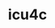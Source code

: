 ---
title: "icu4c"
layout: cache
categories: [package, develop]
meta: {"compilers": ["cce@18.0.0", "gcc@11.1.0", "gcc@11.4.0", "gcc@12.4.0", "gcc@13.2.0", "gcc@7.5.0", "intel-oneapi-compilers@2024.1.0", "intel-oneapi-compilers@2025.1.0"], "num_specs": 203, "num_specs_by_stack": {"aws-pcluster-neoverse_v1": 13, "aws-pcluster-x86_64_v4": 26, "build_systems": 12, "data-vis-sdk": 11, "e4s": 49, "e4s-cray-rhel": 10, "e4s-neoverse-v2": 33, "e4s-oneapi": 26, "e4s-rocm-external": 11, "hep": 12, "ml-linux-x86_64-rocm": 12, "root": 203}, "oss": ["amzn2", "rhel8", "ubuntu18.04", "ubuntu20.04", "ubuntu22.04", "ubuntu24.04"], "platforms": ["linux"], "stacks": ["aws-pcluster-neoverse_v1", "aws-pcluster-x86_64_v4", "build_systems", "data-vis-sdk", "e4s", "e4s-cray-rhel", "e4s-neoverse-v2", "e4s-oneapi", "e4s-rocm-external", "hep", "ml-linux-x86_64-rocm", "root"], "targets": ["neoverse_v1", "neoverse_v2", "x86_64_v3", "x86_64_v4"], "versions": ["74.2", "76.1"]}
spec_details: [{"compiler": "gcc@11.4.0", "hash": "2bobo64vfrzexxvjw766lopz6vydjcyu", "os": "ubuntu22.04", "platform": "linux", "size": "-", "stacks": ["e4s", "root"], "target": "x86_64_v3", "variants": ["build_system=autotools", "cxxstd=11"], "versions": ["74.2"]}, {"compiler": "gcc@11.4.0", "hash": "2hgyj2vrp4ui3t4hjczzpugzzjjbgeta", "os": "ubuntu22.04", "platform": "linux", "size": "-", "stacks": ["e4s", "root"], "target": "x86_64_v3", "variants": ["build_system=autotools", "cxxstd=17"], "versions": ["76.1"]}, {"compiler": "gcc@12.4.0", "hash": "2nq2pakg6hjlaaysc4jeurm46aimni4n", "os": "amzn2", "platform": "linux", "size": "-", "stacks": ["aws-pcluster-neoverse_v1", "root"], "target": "neoverse_v1", "variants": ["build_system=autotools", "cxxstd=11"], "versions": ["74.2"]}, {"compiler": "gcc@11.4.0", "hash": "2pjzdnqm7kpgdi4aosbumqjoldvkmjq5", "os": "ubuntu22.04", "platform": "linux", "size": "-", "stacks": ["hep", "root"], "target": "x86_64_v3", "variants": ["build_system=autotools", "cxxstd=11"], "versions": ["74.2"]}, {"compiler": "intel-oneapi-compilers@2024.1.0", "hash": "2q5ha2wjr3vdnyijv3fqhuya6473qgqb", "os": "amzn2", "platform": "linux", "size": "-", "stacks": ["aws-pcluster-x86_64_v4", "root"], "target": "x86_64_v4", "variants": ["build_system=autotools", "cxxstd=11"], "versions": ["74.2"]}, {"compiler": "gcc@11.4.0", "hash": "2ucaluznwv6yv32ab5x4aajmbsqpui4q", "os": "ubuntu22.04", "platform": "linux", "size": "-", "stacks": ["e4s-neoverse-v2", "root"], "target": "neoverse_v2", "variants": ["build_system=autotools", "cxxstd=17"], "versions": ["76.1"]}, {"compiler": "gcc@11.4.0", "hash": "2xvyz6pkqge6pyy7u4byhei2cbu6n5nj", "os": "ubuntu22.04", "platform": "linux", "size": "-", "stacks": ["e4s", "root"], "target": "x86_64_v3", "variants": ["build_system=autotools", "cxxstd=11"], "versions": ["74.2"]}, {"compiler": "gcc@11.4.0", "hash": "2yfl62julhxuuvroinrltbt7flsxdkjf", "os": "ubuntu22.04", "platform": "linux", "size": "-", "stacks": ["hep", "root"], "target": "x86_64_v3", "variants": ["build_system=autotools", "cxxstd=11"], "versions": ["74.2"]}, {"compiler": "intel-oneapi-compilers@2024.1.0", "hash": "2z63b2saqgldouignyq6d7t3fri64feo", "os": "amzn2", "platform": "linux", "size": "-", "stacks": ["aws-pcluster-x86_64_v4", "root"], "target": "x86_64_v4", "variants": ["build_system=autotools", "cxxstd=11"], "versions": ["74.2"]}, {"compiler": "gcc@12.4.0", "hash": "3jhbvuayxrtibggaytfyutrmu5jysele", "os": "amzn2", "platform": "linux", "size": "-", "stacks": ["aws-pcluster-neoverse_v1", "root"], "target": "neoverse_v1", "variants": ["build_system=autotools", "cxxstd=11"], "versions": ["74.2"]}, {"compiler": "intel-oneapi-compilers@2024.1.0", "hash": "3lyqke7uyqw3yap5ldx4yuxlhmwdi3rb", "os": "amzn2", "platform": "linux", "size": "-", "stacks": ["aws-pcluster-x86_64_v4", "root"], "target": "x86_64_v3", "variants": ["build_system=autotools", "cxxstd=11"], "versions": ["74.2"]}, {"compiler": "gcc@11.4.0", "hash": "3qndu4abpfuy5bremq6zcdydzfrxpgtx", "os": "ubuntu22.04", "platform": "linux", "size": "-", "stacks": ["e4s", "root"], "target": "x86_64_v3", "variants": ["build_system=autotools", "cxxstd=11"], "versions": ["74.2"]}, {"compiler": "intel-oneapi-compilers@2024.1.0", "hash": "3rwf367axvle26ybvfvatv3lnoqvu7i2", "os": "amzn2", "platform": "linux", "size": "-", "stacks": ["aws-pcluster-x86_64_v4", "root"], "target": "x86_64_v3", "variants": ["build_system=autotools", "cxxstd=11"], "versions": ["74.2"]}, {"compiler": "intel-oneapi-compilers@2024.1.0", "hash": "4fawgltzf73u4r447xw2jvri3ynmne5j", "os": "amzn2", "platform": "linux", "size": "-", "stacks": ["aws-pcluster-x86_64_v4", "root"], "target": "x86_64_v4", "variants": ["build_system=autotools", "cxxstd=11"], "versions": ["74.2"]}, {"compiler": "gcc@11.4.0", "hash": "4hpfwmmvrslwwtcboimaqlms6jsljizi", "os": "ubuntu22.04", "platform": "linux", "size": "-", "stacks": ["e4s", "root"], "target": "x86_64_v3", "variants": ["build_system=autotools", "cxxstd=17"], "versions": ["76.1"]}, {"compiler": "intel-oneapi-compilers@2025.1.0", "hash": "4mg4krva3akjqupxjy3lwtgxyt2fx4zu", "os": "ubuntu22.04", "platform": "linux", "size": "-", "stacks": ["e4s-oneapi", "root"], "target": "x86_64_v3", "variants": ["build_system=autotools", "cxxstd=11"], "versions": ["74.2"]}, {"compiler": "intel-oneapi-compilers@2024.1.0", "hash": "4n4ehvjiwcaiyn6jr5akwar7mpd6x5rn", "os": "amzn2", "platform": "linux", "size": "-", "stacks": ["aws-pcluster-x86_64_v4", "root"], "target": "x86_64_v4", "variants": ["build_system=autotools", "cxxstd=11"], "versions": ["74.2"]}, {"compiler": "intel-oneapi-compilers@2025.1.0", "hash": "4ugie23xwuqa62evq6kn74et23s22pvg", "os": "ubuntu22.04", "platform": "linux", "size": "-", "stacks": ["e4s-oneapi", "root"], "target": "x86_64_v3", "variants": ["build_system=autotools", "cxxstd=11"], "versions": ["74.2"]}, {"compiler": "gcc@11.4.0", "hash": "5aafiysjqbwy2mjx4ojd57737olf2s4z", "os": "ubuntu22.04", "platform": "linux", "size": "-", "stacks": ["e4s-neoverse-v2", "root"], "target": "neoverse_v2", "variants": ["build_system=autotools", "cxxstd=11"], "versions": ["74.2"]}, {"compiler": "gcc@11.4.0", "hash": "5gblpgzd7gft6fnydmsdtqawoxqocddu", "os": "ubuntu22.04", "platform": "linux", "size": "-", "stacks": ["e4s", "root"], "target": "x86_64_v3", "variants": ["build_system=autotools", "cxxstd=17"], "versions": ["76.1"]}, {"compiler": "gcc@11.4.0", "hash": "5icusas3tmiup562gc6dkjs45jwz4e4e", "os": "ubuntu22.04", "platform": "linux", "size": "-", "stacks": ["hep", "root"], "target": "x86_64_v3", "variants": ["build_system=autotools", "cxxstd=11"], "versions": ["74.2"]}, {"compiler": "gcc@7.5.0", "hash": "5y373qlaly2pi4axw4vwak52uljp566s", "os": "ubuntu18.04", "platform": "linux", "size": "-", "stacks": ["build_systems", "root"], "target": "x86_64_v3", "variants": ["build_system=autotools", "cxxstd=11"], "versions": ["74.2"]}, {"compiler": "intel-oneapi-compilers@2024.1.0", "hash": "5yrj4e7oaj7leu2inyigk2fm5wcc67aw", "os": "amzn2", "platform": "linux", "size": "-", "stacks": ["aws-pcluster-x86_64_v4", "root"], "target": "x86_64_v3", "variants": ["build_system=autotools", "cxxstd=11"], "versions": ["74.2"]}, {"compiler": "gcc@11.4.0", "hash": "6biupgz7esjrhgdsxlp3wbxhdndyspxh", "os": "ubuntu22.04", "platform": "linux", "size": "-", "stacks": ["e4s", "e4s-rocm-external", "root"], "target": "x86_64_v3", "variants": ["build_system=autotools", "cxxstd=17"], "versions": ["76.1"]}, {"compiler": "gcc@11.4.0", "hash": "6d5ifxy4kbesc326nqm6om24vgkumot5", "os": "ubuntu22.04", "platform": "linux", "size": "-", "stacks": ["e4s-neoverse-v2", "root"], "target": "neoverse_v2", "variants": ["build_system=autotools", "cxxstd=11"], "versions": ["74.2"]}, {"compiler": "gcc@13.2.0", "hash": "6k3pyclfyxnhfv2h4ceunbclzwscj73w", "os": "ubuntu24.04", "platform": "linux", "size": "-", "stacks": ["ml-linux-x86_64-rocm", "root"], "target": "x86_64_v3", "variants": ["build_system=autotools", "cxxstd=11"], "versions": ["74.2"]}, {"compiler": "intel-oneapi-compilers@2024.1.0", "hash": "6rhlfe2tytx3jfyqfmlxqeqj4ercuyxw", "os": "amzn2", "platform": "linux", "size": "-", "stacks": ["aws-pcluster-x86_64_v4", "root"], "target": "x86_64_v3", "variants": ["build_system=autotools", "cxxstd=11"], "versions": ["74.2"]}, {"compiler": "gcc@11.4.0", "hash": "7nayina75ebigm5fymwghddwqb3l7rbv", "os": "ubuntu22.04", "platform": "linux", "size": "-", "stacks": ["e4s", "root"], "target": "x86_64_v3", "variants": ["build_system=autotools", "cxxstd=17"], "versions": ["76.1"]}, {"compiler": "intel-oneapi-compilers@2025.1.0", "hash": "7ouesorw6zbc6bhgpjsoed3k3w55y2dn", "os": "ubuntu22.04", "platform": "linux", "size": "-", "stacks": ["e4s-oneapi", "root"], "target": "x86_64_v3", "variants": ["build_system=autotools", "cxxstd=17"], "versions": ["76.1"]}, {"compiler": "gcc@11.4.0", "hash": "7uwzwtdbssetbyfgdcplf2mzmr5wy43w", "os": "ubuntu22.04", "platform": "linux", "size": "-", "stacks": ["e4s", "root"], "target": "x86_64_v3", "variants": ["build_system=autotools", "cxxstd=11"], "versions": ["74.2"]}, {"compiler": "gcc@11.4.0", "hash": "7zq3klg7a4cm7ggwpnmvhfiz3de4gfpy", "os": "ubuntu22.04", "platform": "linux", "size": "-", "stacks": ["e4s", "root"], "target": "x86_64_v3", "variants": ["build_system=autotools", "cxxstd=11"], "versions": ["74.2"]}, {"compiler": "cce@18.0.0", "hash": "aansmcmfcay3zq4gcpozvv3gat7m3tze", "os": "rhel8", "platform": "linux", "size": "-", "stacks": ["e4s-cray-rhel", "root"], "target": "x86_64_v3", "variants": ["build_system=autotools", "cxxstd=11"], "versions": ["74.2"]}, {"compiler": "gcc@11.4.0", "hash": "ac37paft3tssfkohcw3awljsuh5box5a", "os": "ubuntu22.04", "platform": "linux", "size": "-", "stacks": ["e4s", "root"], "target": "x86_64_v3", "variants": ["build_system=autotools", "cxxstd=17"], "versions": ["76.1"]}, {"compiler": "intel-oneapi-compilers@2025.1.0", "hash": "apvnxkddyfyx3hpqapoa3owzkjy5q5lp", "os": "ubuntu22.04", "platform": "linux", "size": "-", "stacks": ["e4s-oneapi", "root"], "target": "x86_64_v3", "variants": ["build_system=autotools", "cxxstd=11"], "versions": ["74.2"]}, {"compiler": "gcc@11.4.0", "hash": "as7xulmvtuykfawcubf66wo4dmhxu3hk", "os": "ubuntu22.04", "platform": "linux", "size": "-", "stacks": ["e4s-neoverse-v2", "root"], "target": "neoverse_v2", "variants": ["build_system=autotools", "cxxstd=11"], "versions": ["74.2"]}, {"compiler": "intel-oneapi-compilers@2024.1.0", "hash": "atmw4jkpoagry4khvu3vgwpufnejb4om", "os": "amzn2", "platform": "linux", "size": "-", "stacks": ["aws-pcluster-x86_64_v4", "root"], "target": "x86_64_v4", "variants": ["build_system=autotools", "cxxstd=11"], "versions": ["74.2"]}, {"compiler": "gcc@11.4.0", "hash": "b7rcyhh4g74wynxs6db5kfzckzxggtfn", "os": "ubuntu22.04", "platform": "linux", "size": "-", "stacks": ["e4s", "root"], "target": "x86_64_v3", "variants": ["build_system=autotools", "cxxstd=17"], "versions": ["76.1"]}, {"compiler": "gcc@7.5.0", "hash": "bakwtciecddrjcdj6aluzxfdegvxkajk", "os": "ubuntu18.04", "platform": "linux", "size": "-", "stacks": ["build_systems", "root"], "target": "x86_64_v3", "variants": ["build_system=autotools", "cxxstd=11"], "versions": ["74.2"]}, {"compiler": "gcc@11.4.0", "hash": "bg72uwvdeiuleyksd43mxmretjmpbvkw", "os": "ubuntu22.04", "platform": "linux", "size": "-", "stacks": ["e4s", "root"], "target": "x86_64_v3", "variants": ["build_system=autotools", "cxxstd=11"], "versions": ["74.2"]}, {"compiler": "intel-oneapi-compilers@2025.1.0", "hash": "bhpk5xjzowpg4izx332ag3sgrilk7ajs", "os": "ubuntu22.04", "platform": "linux", "size": "-", "stacks": ["e4s-oneapi", "root"], "target": "x86_64_v3", "variants": ["build_system=autotools", "cxxstd=11"], "versions": ["74.2"]}, {"compiler": "gcc@11.4.0", "hash": "bhzxg4vwvjaj4wvgy74lfm6emd2bqker", "os": "ubuntu22.04", "platform": "linux", "size": "-", "stacks": ["hep", "root"], "target": "x86_64_v3", "variants": ["build_system=autotools", "cxxstd=11"], "versions": ["74.2"]}, {"compiler": "gcc@11.4.0", "hash": "bqognz5s5a7z3yci62g7mthu322pzfg3", "os": "ubuntu22.04", "platform": "linux", "size": "-", "stacks": ["e4s-neoverse-v2", "root"], "target": "neoverse_v2", "variants": ["build_system=autotools", "cxxstd=17"], "versions": ["76.1"]}, {"compiler": "gcc@11.4.0", "hash": "byigpjal5x52l4qbkd5ffcnjhnuea4ix", "os": "ubuntu22.04", "platform": "linux", "size": "-", "stacks": ["e4s", "root"], "target": "x86_64_v3", "variants": ["build_system=autotools", "cxxstd=17"], "versions": ["76.1"]}, {"compiler": "intel-oneapi-compilers@2024.1.0", "hash": "c2bavzppl7g3xkl435kzqjqth2ppxn6e", "os": "amzn2", "platform": "linux", "size": "-", "stacks": ["aws-pcluster-x86_64_v4", "root"], "target": "x86_64_v3", "variants": ["build_system=autotools", "cxxstd=11"], "versions": ["74.2"]}, {"compiler": "gcc@11.4.0", "hash": "cbpull4vho3djpqmkpa64qovesmm7fft", "os": "ubuntu22.04", "platform": "linux", "size": "-", "stacks": ["e4s-neoverse-v2", "root"], "target": "neoverse_v2", "variants": ["build_system=autotools", "cxxstd=11"], "versions": ["74.2"]}, {"compiler": "gcc@13.2.0", "hash": "clo3mtcne3whf6ph6mkp2njmdlx5cukq", "os": "ubuntu24.04", "platform": "linux", "size": "-", "stacks": ["ml-linux-x86_64-rocm", "root"], "target": "x86_64_v3", "variants": ["build_system=autotools", "cxxstd=11"], "versions": ["74.2"]}, {"compiler": "gcc@12.4.0", "hash": "cn4tinkfqelrcrrwjoha2rl5ax5hmikk", "os": "amzn2", "platform": "linux", "size": "-", "stacks": ["aws-pcluster-neoverse_v1", "root"], "target": "neoverse_v1", "variants": ["build_system=autotools", "cxxstd=11"], "versions": ["74.2"]}, {"compiler": "gcc@11.4.0", "hash": "cnvezeodxggwrmbkfoknzhnpn7ek3ua7", "os": "ubuntu22.04", "platform": "linux", "size": "-", "stacks": ["e4s", "root"], "target": "x86_64_v3", "variants": ["build_system=autotools", "cxxstd=11"], "versions": ["74.2"]}, {"compiler": "gcc@11.4.0", "hash": "coysxu36qow2dx6ckcuoih5b5sognhtf", "os": "ubuntu22.04", "platform": "linux", "size": "-", "stacks": ["e4s", "root"], "target": "x86_64_v3", "variants": ["build_system=autotools", "cxxstd=17"], "versions": ["76.1"]}, {"compiler": "gcc@11.4.0", "hash": "csplxfzv7rb3ni27d2kpp6joqrhkvb3t", "os": "ubuntu22.04", "platform": "linux", "size": "-", "stacks": ["e4s-neoverse-v2", "root"], "target": "neoverse_v2", "variants": ["build_system=autotools", "cxxstd=17"], "versions": ["76.1"]}, {"compiler": "intel-oneapi-compilers@2025.1.0", "hash": "cvcul43obzrzn7fz434yfbk5dg43tytx", "os": "ubuntu22.04", "platform": "linux", "size": "-", "stacks": ["e4s-oneapi", "root"], "target": "x86_64_v3", "variants": ["build_system=autotools", "cxxstd=17"], "versions": ["76.1"]}, {"compiler": "gcc@11.4.0", "hash": "cwa73x2wgbqjm4hz27abvg7doythhisf", "os": "ubuntu22.04", "platform": "linux", "size": "-", "stacks": ["e4s", "root"], "target": "x86_64_v3", "variants": ["build_system=autotools", "cxxstd=17"], "versions": ["76.1"]}, {"compiler": "gcc@11.4.0", "hash": "d4n76gjrlst6akzkmh4q4ijxawud7htf", "os": "ubuntu22.04", "platform": "linux", "size": "-", "stacks": ["e4s", "root"], "target": "x86_64_v3", "variants": ["build_system=autotools", "cxxstd=17"], "versions": ["76.1"]}, {"compiler": "gcc@11.4.0", "hash": "dj7o72rugeiaxsim2no4ytie7b7khggl", "os": "ubuntu22.04", "platform": "linux", "size": "-", "stacks": ["e4s-neoverse-v2", "root"], "target": "neoverse_v2", "variants": ["build_system=autotools", "cxxstd=11"], "versions": ["74.2"]}, {"compiler": "intel-oneapi-compilers@2025.1.0", "hash": "dku2yeh5ilwzrphvtwpniizyf24xop33", "os": "ubuntu22.04", "platform": "linux", "size": "-", "stacks": ["e4s-oneapi", "root"], "target": "x86_64_v3", "variants": ["build_system=autotools", "cxxstd=11"], "versions": ["74.2"]}, {"compiler": "gcc@7.5.0", "hash": "dlgjtzemgbn7puaxrmttt4owb3c3xupa", "os": "ubuntu18.04", "platform": "linux", "size": "-", "stacks": ["build_systems", "root"], "target": "x86_64_v3", "variants": ["build_system=autotools", "cxxstd=11"], "versions": ["74.2"]}, {"compiler": "gcc@12.4.0", "hash": "dop4sj5etm6qacrc723gg2qemm7o27ey", "os": "amzn2", "platform": "linux", "size": "-", "stacks": ["aws-pcluster-neoverse_v1", "root"], "target": "neoverse_v1", "variants": ["build_system=autotools", "cxxstd=11"], "versions": ["74.2"]}, {"compiler": "gcc@11.1.0", "hash": "dsuyadwhi7kxgaodxq5rfun2grydn5tz", "os": "ubuntu20.04", "platform": "linux", "size": "-", "stacks": ["data-vis-sdk", "root"], "target": "x86_64_v3", "variants": ["build_system=autotools", "cxxstd=11"], "versions": ["74.2"]}, {"compiler": "gcc@12.4.0", "hash": "duztgxu7vgossmdrgplezqh4lnevmark", "os": "amzn2", "platform": "linux", "size": "-", "stacks": ["aws-pcluster-neoverse_v1", "root"], "target": "neoverse_v1", "variants": ["build_system=autotools", "cxxstd=11"], "versions": ["74.2"]}, {"compiler": "intel-oneapi-compilers@2024.1.0", "hash": "dxxbxvgzmeknhwpcs3balf3atpambggi", "os": "amzn2", "platform": "linux", "size": "-", "stacks": ["aws-pcluster-x86_64_v4", "root"], "target": "x86_64_v3", "variants": ["build_system=autotools", "cxxstd=11"], "versions": ["74.2"]}, {"compiler": "gcc@11.4.0", "hash": "e726hwzhakingk4tp43aiymte4clkpn3", "os": "ubuntu22.04", "platform": "linux", "size": "-", "stacks": ["e4s", "e4s-rocm-external", "root"], "target": "x86_64_v3", "variants": ["build_system=autotools", "cxxstd=17"], "versions": ["76.1"]}, {"compiler": "gcc@11.4.0", "hash": "efmg6g7nf27awxr7lgnnudsjnv7pljpz", "os": "ubuntu22.04", "platform": "linux", "size": "-", "stacks": ["e4s", "e4s-rocm-external", "root"], "target": "x86_64_v3", "variants": ["build_system=autotools", "cxxstd=17"], "versions": ["76.1"]}, {"compiler": "gcc@12.4.0", "hash": "entnpkroaevusybue24woi5tndpa2uk6", "os": "amzn2", "platform": "linux", "size": "-", "stacks": ["aws-pcluster-neoverse_v1", "root"], "target": "neoverse_v1", "variants": ["build_system=autotools", "cxxstd=11"], "versions": ["74.2"]}, {"compiler": "gcc@11.4.0", "hash": "eomctgmv6lguagbd7t5to7coxumls6de", "os": "ubuntu22.04", "platform": "linux", "size": "-", "stacks": ["e4s-neoverse-v2", "root"], "target": "neoverse_v2", "variants": ["build_system=autotools", "cxxstd=17"], "versions": ["76.1"]}, {"compiler": "gcc@11.4.0", "hash": "eqmcuflshjyxoqlgxaeoojyj6lft7oy5", "os": "ubuntu22.04", "platform": "linux", "size": "-", "stacks": ["e4s-neoverse-v2", "root"], "target": "neoverse_v2", "variants": ["build_system=autotools", "cxxstd=11"], "versions": ["74.2"]}, {"compiler": "intel-oneapi-compilers@2024.1.0", "hash": "erwkrhxyyecn7l6vxj734tuzh5bllkbj", "os": "amzn2", "platform": "linux", "size": "-", "stacks": ["aws-pcluster-x86_64_v4", "root"], "target": "x86_64_v4", "variants": ["build_system=autotools", "cxxstd=11"], "versions": ["74.2"]}, {"compiler": "intel-oneapi-compilers@2025.1.0", "hash": "eu5qys4q7cwg6teku275jdhr5wwyzyc6", "os": "ubuntu22.04", "platform": "linux", "size": "-", "stacks": ["e4s-oneapi", "root"], "target": "x86_64_v3", "variants": ["build_system=autotools", "cxxstd=11"], "versions": ["74.2"]}, {"compiler": "intel-oneapi-compilers@2025.1.0", "hash": "f3blwmffc3vf6zxzwa7yx3luduza5nnh", "os": "ubuntu22.04", "platform": "linux", "size": "-", "stacks": ["e4s-oneapi", "root"], "target": "x86_64_v3", "variants": ["build_system=autotools", "cxxstd=17"], "versions": ["76.1"]}, {"compiler": "intel-oneapi-compilers@2025.1.0", "hash": "f3cu24qi6cw2lo7i56uabhgkhhppnobe", "os": "ubuntu22.04", "platform": "linux", "size": "-", "stacks": ["e4s-oneapi", "root"], "target": "x86_64_v3", "variants": ["build_system=autotools", "cxxstd=17"], "versions": ["76.1"]}, {"compiler": "gcc@11.4.0", "hash": "f75wklov5w2e27kdejgbmvlwqno754us", "os": "ubuntu22.04", "platform": "linux", "size": "-", "stacks": ["e4s-neoverse-v2", "root"], "target": "neoverse_v2", "variants": ["build_system=autotools", "cxxstd=11"], "versions": ["74.2"]}, {"compiler": "gcc@11.4.0", "hash": "fkop6tz5csf5u5qyp7depx4k4jiol27r", "os": "ubuntu22.04", "platform": "linux", "size": "-", "stacks": ["e4s-neoverse-v2", "root"], "target": "neoverse_v2", "variants": ["build_system=autotools", "cxxstd=17"], "versions": ["76.1"]}, {"compiler": "intel-oneapi-compilers@2025.1.0", "hash": "g2ay7wh62nx423bigbm7mcko4e3kapt6", "os": "ubuntu22.04", "platform": "linux", "size": "-", "stacks": ["e4s-oneapi", "root"], "target": "x86_64_v3", "variants": ["build_system=autotools", "cxxstd=11"], "versions": ["74.2"]}, {"compiler": "gcc@11.1.0", "hash": "g6qgekwnkx2gjyezexijccnkfhyv3dip", "os": "ubuntu20.04", "platform": "linux", "size": "-", "stacks": ["data-vis-sdk", "root"], "target": "x86_64_v3", "variants": ["build_system=autotools", "cxxstd=11"], "versions": ["74.2"]}, {"compiler": "intel-oneapi-compilers@2025.1.0", "hash": "gbpagnmhih3e47faawxvhtbuotpl3hin", "os": "ubuntu22.04", "platform": "linux", "size": "-", "stacks": ["e4s-oneapi", "root"], "target": "x86_64_v3", "variants": ["build_system=autotools", "cxxstd=11"], "versions": ["74.2"]}, {"compiler": "intel-oneapi-compilers@2024.1.0", "hash": "gcqm2vwi3njokqwvfpv4w6knkhe6nlo5", "os": "amzn2", "platform": "linux", "size": "-", "stacks": ["aws-pcluster-x86_64_v4", "root"], "target": "x86_64_v4", "variants": ["build_system=autotools", "cxxstd=11"], "versions": ["74.2"]}, {"compiler": "gcc@11.4.0", "hash": "gjgkq6vga25kopgm6gpv7w7diax3bdmf", "os": "ubuntu22.04", "platform": "linux", "size": "-", "stacks": ["hep", "root"], "target": "x86_64_v3", "variants": ["build_system=autotools", "cxxstd=11"], "versions": ["74.2"]}, {"compiler": "gcc@13.2.0", "hash": "gm42yefunnyuctvaazwsxvibpza42gzd", "os": "ubuntu24.04", "platform": "linux", "size": "-", "stacks": ["ml-linux-x86_64-rocm", "root"], "target": "x86_64_v3", "variants": ["build_system=autotools", "cxxstd=11"], "versions": ["74.2"]}, {"compiler": "intel-oneapi-compilers@2025.1.0", "hash": "gpdibkc2ecovblzpffacv6eqnfucnu4e", "os": "ubuntu22.04", "platform": "linux", "size": "-", "stacks": ["e4s-oneapi", "root"], "target": "x86_64_v3", "variants": ["build_system=autotools", "cxxstd=11"], "versions": ["74.2"]}, {"compiler": "cce@18.0.0", "hash": "gtuvpy52ctlcvgdfsuistjit3e3ldzre", "os": "rhel8", "platform": "linux", "size": "-", "stacks": ["e4s-cray-rhel", "root"], "target": "x86_64_v3", "variants": ["build_system=autotools", "cxxstd=11"], "versions": ["74.2"]}, {"compiler": "intel-oneapi-compilers@2024.1.0", "hash": "gtvksouxrjwkmuizaazj2kdxwtcn3ahx", "os": "amzn2", "platform": "linux", "size": "-", "stacks": ["aws-pcluster-x86_64_v4", "root"], "target": "x86_64_v3", "variants": ["build_system=autotools", "cxxstd=11"], "versions": ["74.2"]}, {"compiler": "gcc@11.4.0", "hash": "gvbyp2dlcv76u5gxksmpkgf43eyri7jq", "os": "ubuntu22.04", "platform": "linux", "size": "-", "stacks": ["e4s-neoverse-v2", "root"], "target": "neoverse_v2", "variants": ["build_system=autotools", "cxxstd=17"], "versions": ["76.1"]}, {"compiler": "gcc@13.2.0", "hash": "h5wqg5gxrheu7gemaal7u26l3gdlopke", "os": "ubuntu24.04", "platform": "linux", "size": "-", "stacks": ["ml-linux-x86_64-rocm", "root"], "target": "x86_64_v3", "variants": ["build_system=autotools", "cxxstd=11"], "versions": ["74.2"]}, {"compiler": "gcc@11.4.0", "hash": "h5xixe3hiz63nqjafn7dkueg3f3pg6f5", "os": "ubuntu22.04", "platform": "linux", "size": "-", "stacks": ["hep", "root"], "target": "x86_64_v3", "variants": ["build_system=autotools", "cxxstd=11"], "versions": ["74.2"]}, {"compiler": "gcc@12.4.0", "hash": "h7ekk3n2jmac4jdkfo62jg6vqssnivrp", "os": "amzn2", "platform": "linux", "size": "-", "stacks": ["aws-pcluster-neoverse_v1", "root"], "target": "neoverse_v1", "variants": ["build_system=autotools", "cxxstd=11"], "versions": ["74.2"]}, {"compiler": "intel-oneapi-compilers@2025.1.0", "hash": "hhdmgbu2layfdxzbqjswypgxyfy4tgov", "os": "ubuntu22.04", "platform": "linux", "size": "-", "stacks": ["e4s-oneapi", "root"], "target": "x86_64_v3", "variants": ["build_system=autotools", "cxxstd=11"], "versions": ["74.2"]}, {"compiler": "intel-oneapi-compilers@2024.1.0", "hash": "hn233tx2d6w2rc4hyvtnkq6g4tszjvon", "os": "amzn2", "platform": "linux", "size": "-", "stacks": ["aws-pcluster-x86_64_v4", "root"], "target": "x86_64_v3", "variants": ["build_system=autotools", "cxxstd=11"], "versions": ["74.2"]}, {"compiler": "gcc@11.4.0", "hash": "hrk33csrw7yqgyds6zgsdaim2dleuz33", "os": "ubuntu22.04", "platform": "linux", "size": "-", "stacks": ["e4s", "e4s-rocm-external", "root"], "target": "x86_64_v3", "variants": ["build_system=autotools", "cxxstd=17"], "versions": ["76.1"]}, {"compiler": "intel-oneapi-compilers@2025.1.0", "hash": "hxqlfhpfu6cow6msq2q3r26rwxlq4xdu", "os": "ubuntu22.04", "platform": "linux", "size": "-", "stacks": ["e4s-oneapi", "root"], "target": "x86_64_v3", "variants": ["build_system=autotools", "cxxstd=17"], "versions": ["76.1"]}, {"compiler": "intel-oneapi-compilers@2025.1.0", "hash": "hyugl5a6ntbbdamzwdnjmma2kk6vkp47", "os": "ubuntu22.04", "platform": "linux", "size": "-", "stacks": ["e4s-oneapi", "root"], "target": "x86_64_v3", "variants": ["build_system=autotools", "cxxstd=11"], "versions": ["74.2"]}, {"compiler": "gcc@7.5.0", "hash": "i4kq77a66vvtycyaphqqs4tevj7qepgv", "os": "ubuntu18.04", "platform": "linux", "size": "-", "stacks": ["build_systems", "root"], "target": "x86_64_v3", "variants": ["build_system=autotools", "cxxstd=11"], "versions": ["74.2"]}, {"compiler": "gcc@11.4.0", "hash": "idtail4dn6v46n7urhdzkqxkmvgjje6j", "os": "ubuntu22.04", "platform": "linux", "size": "-", "stacks": ["e4s", "root"], "target": "x86_64_v3", "variants": ["build_system=autotools", "cxxstd=17"], "versions": ["76.1"]}, {"compiler": "gcc@11.4.0", "hash": "iosuoxkspqsaq3pdzfia7atwlwpvmz4j", "os": "ubuntu22.04", "platform": "linux", "size": "-", "stacks": ["hep", "root"], "target": "x86_64_v3", "variants": ["build_system=autotools", "cxxstd=11"], "versions": ["74.2"]}, {"compiler": "gcc@11.4.0", "hash": "is4fe26zroty5tib2qhssngjhlvqh222", "os": "ubuntu22.04", "platform": "linux", "size": "-", "stacks": ["e4s", "root"], "target": "x86_64_v3", "variants": ["build_system=autotools", "cxxstd=11"], "versions": ["74.2"]}, {"compiler": "gcc@11.4.0", "hash": "ivbhfeyz4jlem4t2rkf2hnxowk2fwb7e", "os": "ubuntu22.04", "platform": "linux", "size": "-", "stacks": ["e4s", "e4s-rocm-external", "root"], "target": "x86_64_v3", "variants": ["build_system=autotools", "cxxstd=17"], "versions": ["76.1"]}, {"compiler": "intel-oneapi-compilers@2024.1.0", "hash": "ixnkgagunwduj4ygcbanh2gyustuw75g", "os": "amzn2", "platform": "linux", "size": "-", "stacks": ["aws-pcluster-x86_64_v4", "root"], "target": "x86_64_v4", "variants": ["build_system=autotools", "cxxstd=11"], "versions": ["74.2"]}, {"compiler": "gcc@7.5.0", "hash": "j6mlc3fihbkd5jhdxlx4d7j2sjtsrjsh", "os": "ubuntu18.04", "platform": "linux", "size": "-", "stacks": ["build_systems", "root"], "target": "x86_64_v3", "variants": ["build_system=autotools", "cxxstd=11"], "versions": ["74.2"]}, {"compiler": "gcc@11.4.0", "hash": "j6unhjmugfj7z5sdzmau37ciqwdf46cy", "os": "ubuntu22.04", "platform": "linux", "size": "-", "stacks": ["e4s-neoverse-v2", "root"], "target": "neoverse_v2", "variants": ["build_system=autotools", "cxxstd=11"], "versions": ["74.2"]}, {"compiler": "gcc@13.2.0", "hash": "jcuqmuvbl6t3vgrfcqo3izpo7lf7zbx4", "os": "ubuntu24.04", "platform": "linux", "size": "-", "stacks": ["ml-linux-x86_64-rocm", "root"], "target": "x86_64_v3", "variants": ["build_system=autotools", "cxxstd=11"], "versions": ["74.2"]}, {"compiler": "intel-oneapi-compilers@2025.1.0", "hash": "je2rnczvbo2mmmteqeauri4nfr26mvbl", "os": "ubuntu22.04", "platform": "linux", "size": "-", "stacks": ["e4s-oneapi", "root"], "target": "x86_64_v3", "variants": ["build_system=autotools", "cxxstd=17"], "versions": ["76.1"]}, {"compiler": "gcc@11.4.0", "hash": "jfjqanhbgwvku5ql3ha3kr5ffmnfc7e3", "os": "ubuntu22.04", "platform": "linux", "size": "-", "stacks": ["e4s", "e4s-rocm-external", "root"], "target": "x86_64_v3", "variants": ["build_system=autotools", "cxxstd=17"], "versions": ["76.1"]}, {"compiler": "intel-oneapi-compilers@2025.1.0", "hash": "jlummnkwk5i4xehd3kxfkl6yowqwjhf4", "os": "ubuntu22.04", "platform": "linux", "size": "-", "stacks": ["e4s-oneapi", "root"], "target": "x86_64_v3", "variants": ["build_system=autotools", "cxxstd=17"], "versions": ["76.1"]}, {"compiler": "intel-oneapi-compilers@2025.1.0", "hash": "jrq4glrkaa3zorsjbnl73wxov3wjwrqi", "os": "ubuntu22.04", "platform": "linux", "size": "-", "stacks": ["e4s-oneapi", "root"], "target": "x86_64_v3", "variants": ["build_system=autotools", "cxxstd=17"], "versions": ["76.1"]}, {"compiler": "gcc@11.4.0", "hash": "jxbxyune4ythaghpxrrkg27a47tpe6xs", "os": "ubuntu22.04", "platform": "linux", "size": "-", "stacks": ["e4s", "root"], "target": "x86_64_v3", "variants": ["build_system=autotools", "cxxstd=11"], "versions": ["74.2"]}, {"compiler": "gcc@11.4.0", "hash": "jxsmjwro7rka7ikks6g3sr5rrvshiqb2", "os": "ubuntu22.04", "platform": "linux", "size": "-", "stacks": ["e4s-neoverse-v2", "root"], "target": "neoverse_v2", "variants": ["build_system=autotools", "cxxstd=17"], "versions": ["76.1"]}, {"compiler": "intel-oneapi-compilers@2024.1.0", "hash": "k5wpo62uwsg735aj2u2nzwl5hcelps63", "os": "amzn2", "platform": "linux", "size": "-", "stacks": ["aws-pcluster-x86_64_v4", "root"], "target": "x86_64_v4", "variants": ["build_system=autotools", "cxxstd=11"], "versions": ["74.2"]}, {"compiler": "gcc@11.4.0", "hash": "klsjz63vv4gcacjcp2vkysjj2i4obfy5", "os": "ubuntu22.04", "platform": "linux", "size": "-", "stacks": ["e4s", "e4s-rocm-external", "root"], "target": "x86_64_v3", "variants": ["build_system=autotools", "cxxstd=17"], "versions": ["76.1"]}, {"compiler": "gcc@11.1.0", "hash": "kmjphga5lgej6tnxtpopaxgtwl7633y7", "os": "ubuntu20.04", "platform": "linux", "size": "-", "stacks": ["data-vis-sdk", "root"], "target": "x86_64_v3", "variants": ["build_system=autotools", "cxxstd=11"], "versions": ["74.2"]}, {"compiler": "intel-oneapi-compilers@2025.1.0", "hash": "kp6ojdhqczd2kkg7bnyuuvzmothalfkk", "os": "ubuntu22.04", "platform": "linux", "size": "-", "stacks": ["e4s-oneapi", "root"], "target": "x86_64_v3", "variants": ["build_system=autotools", "cxxstd=17"], "versions": ["76.1"]}, {"compiler": "gcc@12.4.0", "hash": "kzbgyhl6iylkyxske5pj24vqkxnmgjoa", "os": "amzn2", "platform": "linux", "size": "-", "stacks": ["aws-pcluster-neoverse_v1", "root"], "target": "neoverse_v1", "variants": ["build_system=autotools", "cxxstd=11"], "versions": ["74.2"]}, {"compiler": "gcc@7.5.0", "hash": "l2voeaseff5uvv57rihnwbkrwkan3iia", "os": "ubuntu18.04", "platform": "linux", "size": "-", "stacks": ["build_systems", "root"], "target": "x86_64_v3", "variants": ["build_system=autotools", "cxxstd=11"], "versions": ["74.2"]}, {"compiler": "gcc@13.2.0", "hash": "l7wwpowgphj3nyrkrezw73hw3sb73edz", "os": "ubuntu24.04", "platform": "linux", "size": "-", "stacks": ["ml-linux-x86_64-rocm", "root"], "target": "x86_64_v3", "variants": ["build_system=autotools", "cxxstd=11"], "versions": ["74.2"]}, {"compiler": "cce@18.0.0", "hash": "lcndfyscf2cbvyowwtdupb7jz2yvhlel", "os": "rhel8", "platform": "linux", "size": "-", "stacks": ["e4s-cray-rhel", "root"], "target": "x86_64_v3", "variants": ["build_system=autotools", "cxxstd=11"], "versions": ["74.2"]}, {"compiler": "gcc@11.1.0", "hash": "lvishvvmnbo5k7u5m2evgp4nwnonsvls", "os": "ubuntu20.04", "platform": "linux", "size": "-", "stacks": ["data-vis-sdk", "root"], "target": "x86_64_v3", "variants": ["build_system=autotools", "cxxstd=11"], "versions": ["74.2"]}, {"compiler": "gcc@12.4.0", "hash": "lyd5xetxkxuexwjwhsbkwy2hawakuxvp", "os": "amzn2", "platform": "linux", "size": "-", "stacks": ["aws-pcluster-neoverse_v1", "root"], "target": "neoverse_v1", "variants": ["build_system=autotools", "cxxstd=11"], "versions": ["74.2"]}, {"compiler": "intel-oneapi-compilers@2024.1.0", "hash": "m5e3lypcmkumxcgphuad3bjptxievd7c", "os": "amzn2", "platform": "linux", "size": "-", "stacks": ["aws-pcluster-x86_64_v4", "root"], "target": "x86_64_v4", "variants": ["build_system=autotools", "cxxstd=11"], "versions": ["74.2"]}, {"compiler": "intel-oneapi-compilers@2025.1.0", "hash": "mpw7kdgysepafw4ddo6lkv2gucdsvfxp", "os": "ubuntu22.04", "platform": "linux", "size": "-", "stacks": ["e4s-oneapi", "root"], "target": "x86_64_v3", "variants": ["build_system=autotools", "cxxstd=17"], "versions": ["76.1"]}, {"compiler": "gcc@11.4.0", "hash": "my2raef4vcpaajdfs2o5fsiyuwv4okx6", "os": "ubuntu22.04", "platform": "linux", "size": "-", "stacks": ["e4s", "e4s-rocm-external", "root"], "target": "x86_64_v3", "variants": ["build_system=autotools", "cxxstd=17"], "versions": ["76.1"]}, {"compiler": "gcc@11.4.0", "hash": "mykcrlakvfe6pzf6lx7e6dqpfb7c2vzh", "os": "ubuntu22.04", "platform": "linux", "size": "-", "stacks": ["e4s", "root"], "target": "x86_64_v3", "variants": ["build_system=autotools", "cxxstd=17"], "versions": ["76.1"]}, {"compiler": "gcc@11.4.0", "hash": "n35qq32fsfyt6tl2fvjf7wpcccpfrpaw", "os": "ubuntu22.04", "platform": "linux", "size": "-", "stacks": ["e4s-neoverse-v2", "root"], "target": "neoverse_v2", "variants": ["build_system=autotools", "cxxstd=11"], "versions": ["74.2"]}, {"compiler": "intel-oneapi-compilers@2024.1.0", "hash": "n4ohp6h6v25uw6ant57rdhbaeu6mlmli", "os": "amzn2", "platform": "linux", "size": "-", "stacks": ["aws-pcluster-x86_64_v4", "root"], "target": "x86_64_v3", "variants": ["build_system=autotools", "cxxstd=11"], "versions": ["74.2"]}, {"compiler": "gcc@11.4.0", "hash": "ne3vhx6he3pk4tqzu56ohr7yrmzgyr37", "os": "ubuntu22.04", "platform": "linux", "size": "-", "stacks": ["e4s-neoverse-v2", "root"], "target": "neoverse_v2", "variants": ["build_system=autotools", "cxxstd=17"], "versions": ["76.1"]}, {"compiler": "gcc@11.4.0", "hash": "nkeage3ltqi2rmsingihru6i6n3koqea", "os": "ubuntu22.04", "platform": "linux", "size": "-", "stacks": ["e4s", "root"], "target": "x86_64_v3", "variants": ["build_system=autotools", "cxxstd=11"], "versions": ["74.2"]}, {"compiler": "gcc@13.2.0", "hash": "nxwiemxhc3fvgop2kkjznpqaisv4csaw", "os": "ubuntu24.04", "platform": "linux", "size": "-", "stacks": ["ml-linux-x86_64-rocm", "root"], "target": "x86_64_v3", "variants": ["build_system=autotools", "cxxstd=11"], "versions": ["74.2"]}, {"compiler": "gcc@12.4.0", "hash": "nyyn33mn2plhvmquepr3w2rxoxolacdn", "os": "amzn2", "platform": "linux", "size": "-", "stacks": ["aws-pcluster-neoverse_v1", "root"], "target": "neoverse_v1", "variants": ["build_system=autotools", "cxxstd=11"], "versions": ["74.2"]}, {"compiler": "gcc@12.4.0", "hash": "o2bqadh74y5o2oedldhojgljlvts7fis", "os": "amzn2", "platform": "linux", "size": "-", "stacks": ["aws-pcluster-neoverse_v1", "root"], "target": "neoverse_v1", "variants": ["build_system=autotools", "cxxstd=11"], "versions": ["74.2"]}, {"compiler": "gcc@13.2.0", "hash": "o2vqiqukx33yljlwxlkfzxwrovyjegpr", "os": "ubuntu24.04", "platform": "linux", "size": "-", "stacks": ["ml-linux-x86_64-rocm", "root"], "target": "x86_64_v3", "variants": ["build_system=autotools", "cxxstd=11"], "versions": ["74.2"]}, {"compiler": "gcc@11.4.0", "hash": "odthaoc3nftpriod2i7kdyeawv4mg5va", "os": "ubuntu22.04", "platform": "linux", "size": "-", "stacks": ["e4s-neoverse-v2", "root"], "target": "neoverse_v2", "variants": ["build_system=autotools", "cxxstd=11"], "versions": ["74.2"]}, {"compiler": "gcc@11.4.0", "hash": "ofycmu2r7vlsatyh6tkwmucuwpdaj6g5", "os": "ubuntu22.04", "platform": "linux", "size": "-", "stacks": ["e4s-neoverse-v2", "root"], "target": "neoverse_v2", "variants": ["build_system=autotools", "cxxstd=11"], "versions": ["74.2"]}, {"compiler": "cce@18.0.0", "hash": "onv6owp6qvxqopeitnyybi3w3b3roulc", "os": "rhel8", "platform": "linux", "size": "-", "stacks": ["e4s-cray-rhel", "root"], "target": "x86_64_v3", "variants": ["build_system=autotools", "cxxstd=11"], "versions": ["74.2"]}, {"compiler": "gcc@11.4.0", "hash": "opmy4khaawlezpk5sra7655enjakqt67", "os": "ubuntu22.04", "platform": "linux", "size": "-", "stacks": ["e4s", "hep", "root"], "target": "x86_64_v3", "variants": ["build_system=autotools", "cxxstd=11"], "versions": ["74.2"]}, {"compiler": "gcc@11.4.0", "hash": "oqxamz3zo5jxvoshnl2v72uddfkjj3ha", "os": "ubuntu22.04", "platform": "linux", "size": "-", "stacks": ["e4s", "root"], "target": "x86_64_v3", "variants": ["build_system=autotools", "cxxstd=17"], "versions": ["76.1"]}, {"compiler": "intel-oneapi-compilers@2024.1.0", "hash": "osdyge267oh3n45okmee6vszyos2cjev", "os": "amzn2", "platform": "linux", "size": "-", "stacks": ["aws-pcluster-x86_64_v4", "root"], "target": "x86_64_v3", "variants": ["build_system=autotools", "cxxstd=11"], "versions": ["74.2"]}, {"compiler": "gcc@11.4.0", "hash": "oxkptqjpys7vhah2dhlby5vxojvqi76u", "os": "ubuntu22.04", "platform": "linux", "size": "-", "stacks": ["e4s-neoverse-v2", "root"], "target": "neoverse_v2", "variants": ["build_system=autotools", "cxxstd=17"], "versions": ["76.1"]}, {"compiler": "gcc@11.4.0", "hash": "p32wmoytqh7ute7e4vdtz6w56dqql4yz", "os": "ubuntu22.04", "platform": "linux", "size": "-", "stacks": ["e4s-neoverse-v2", "root"], "target": "neoverse_v2", "variants": ["build_system=autotools", "cxxstd=17"], "versions": ["76.1"]}, {"compiler": "gcc@12.4.0", "hash": "p3fjsfqu57zzrsl45ujqifjzd3f4wjpl", "os": "amzn2", "platform": "linux", "size": "-", "stacks": ["aws-pcluster-neoverse_v1", "root"], "target": "neoverse_v1", "variants": ["build_system=autotools", "cxxstd=11"], "versions": ["74.2"]}, {"compiler": "intel-oneapi-compilers@2024.1.0", "hash": "p47q7zgxwyrqkh4ais42ktmuvkrdf642", "os": "amzn2", "platform": "linux", "size": "-", "stacks": ["aws-pcluster-x86_64_v4", "root"], "target": "x86_64_v3", "variants": ["build_system=autotools", "cxxstd=11"], "versions": ["74.2"]}, {"compiler": "gcc@11.4.0", "hash": "pdnv4hx7evq5iiuvex5shkqlb5oc7iji", "os": "ubuntu22.04", "platform": "linux", "size": "-", "stacks": ["e4s-neoverse-v2", "root"], "target": "neoverse_v2", "variants": ["build_system=autotools", "cxxstd=11"], "versions": ["74.2"]}, {"compiler": "gcc@7.5.0", "hash": "piphqdwna42thtpmypgvsejof33cyon3", "os": "ubuntu18.04", "platform": "linux", "size": "-", "stacks": ["build_systems", "root"], "target": "x86_64_v3", "variants": ["build_system=autotools", "cxxstd=11"], "versions": ["74.2"]}, {"compiler": "intel-oneapi-compilers@2025.1.0", "hash": "ps7bensgvgkfxpqyoaxkpyaovu2fu4iz", "os": "ubuntu22.04", "platform": "linux", "size": "-", "stacks": ["e4s-oneapi", "root"], "target": "x86_64_v3", "variants": ["build_system=autotools", "cxxstd=11"], "versions": ["74.2"]}, {"compiler": "gcc@11.4.0", "hash": "pvubppewtos3ao7k4jgt37ea2zuln5ay", "os": "ubuntu22.04", "platform": "linux", "size": "-", "stacks": ["e4s", "root"], "target": "x86_64_v3", "variants": ["build_system=autotools", "cxxstd=11"], "versions": ["74.2"]}, {"compiler": "gcc@11.4.0", "hash": "pzct3ovfsue3kynn2gxegceatehcbypy", "os": "ubuntu22.04", "platform": "linux", "size": "-", "stacks": ["e4s", "root"], "target": "x86_64_v3", "variants": ["build_system=autotools", "cxxstd=11"], "versions": ["74.2"]}, {"compiler": "gcc@11.4.0", "hash": "qehaykzxrrb5w7edxuxskbihi5acjubk", "os": "ubuntu22.04", "platform": "linux", "size": "-", "stacks": ["e4s-neoverse-v2", "root"], "target": "neoverse_v2", "variants": ["build_system=autotools", "cxxstd=11"], "versions": ["74.2"]}, {"compiler": "cce@18.0.0", "hash": "qengy43ev6y55wkx3ym7jo422i5426rj", "os": "rhel8", "platform": "linux", "size": "-", "stacks": ["e4s-cray-rhel", "root"], "target": "x86_64_v3", "variants": ["build_system=autotools", "cxxstd=11"], "versions": ["74.2"]}, {"compiler": "gcc@11.1.0", "hash": "qgskee6nzhpr632evzaob52m4i5ydoth", "os": "ubuntu20.04", "platform": "linux", "size": "-", "stacks": ["data-vis-sdk", "root"], "target": "x86_64_v3", "variants": ["build_system=autotools", "cxxstd=11"], "versions": ["74.2"]}, {"compiler": "gcc@12.4.0", "hash": "qmjgz7cevwtocidawmcbeq7czakqooys", "os": "amzn2", "platform": "linux", "size": "-", "stacks": ["aws-pcluster-neoverse_v1", "root"], "target": "neoverse_v1", "variants": ["build_system=autotools", "cxxstd=11"], "versions": ["74.2"]}, {"compiler": "gcc@13.2.0", "hash": "qsqvydhtkm5dkf6mdbovyrekl7p7wwsm", "os": "ubuntu24.04", "platform": "linux", "size": "-", "stacks": ["ml-linux-x86_64-rocm", "root"], "target": "x86_64_v3", "variants": ["build_system=autotools", "cxxstd=11"], "versions": ["74.2"]}, {"compiler": "gcc@11.4.0", "hash": "qt4hcxk2epwyivveyydksqkghuaqxsnk", "os": "ubuntu22.04", "platform": "linux", "size": "-", "stacks": ["e4s-neoverse-v2", "root"], "target": "neoverse_v2", "variants": ["build_system=autotools", "cxxstd=11"], "versions": ["74.2"]}, {"compiler": "gcc@7.5.0", "hash": "r44nuwfi5pirex2yd6x3zmbgvts5mlbn", "os": "ubuntu18.04", "platform": "linux", "size": "-", "stacks": ["build_systems", "root"], "target": "x86_64_v3", "variants": ["build_system=autotools", "cxxstd=11"], "versions": ["74.2"]}, {"compiler": "gcc@11.4.0", "hash": "ra42ibnedbrxiwm3yeaqqhf5fkz5qyda", "os": "ubuntu22.04", "platform": "linux", "size": "-", "stacks": ["e4s-neoverse-v2", "root"], "target": "neoverse_v2", "variants": ["build_system=autotools", "cxxstd=11"], "versions": ["74.2"]}, {"compiler": "gcc@11.4.0", "hash": "rkbih4jnudqdo4rbuvll3jfi7tpzqdfk", "os": "ubuntu22.04", "platform": "linux", "size": "-", "stacks": ["e4s", "root"], "target": "x86_64_v3", "variants": ["build_system=autotools", "cxxstd=11"], "versions": ["74.2"]}, {"compiler": "gcc@7.5.0", "hash": "rx5sjmrl5hcldkneliqamurmggzt7nzg", "os": "ubuntu18.04", "platform": "linux", "size": "-", "stacks": ["build_systems", "root"], "target": "x86_64_v3", "variants": ["build_system=autotools", "cxxstd=11"], "versions": ["74.2"]}, {"compiler": "gcc@11.4.0", "hash": "s5cxxkhxtcbpsawmwyk3cgemsdocyebx", "os": "ubuntu22.04", "platform": "linux", "size": "-", "stacks": ["e4s", "root"], "target": "x86_64_v3", "variants": ["build_system=autotools", "cxxstd=11"], "versions": ["74.2"]}, {"compiler": "gcc@11.4.0", "hash": "s64jtlnozmur6lz47ffr7zyr6pbnkl7v", "os": "ubuntu22.04", "platform": "linux", "size": "-", "stacks": ["e4s", "root"], "target": "x86_64_v3", "variants": ["build_system=autotools", "cxxstd=11"], "versions": ["74.2"]}, {"compiler": "cce@18.0.0", "hash": "s7tdgxhysmxryymtqd43ojd2gdjjbssu", "os": "rhel8", "platform": "linux", "size": "-", "stacks": ["e4s-cray-rhel", "root"], "target": "x86_64_v3", "variants": ["build_system=autotools", "cxxstd=11"], "versions": ["74.2"]}, {"compiler": "cce@18.0.0", "hash": "sazg7i7oqdhpzgew4ouupgcncvysjquk", "os": "rhel8", "platform": "linux", "size": "-", "stacks": ["e4s-cray-rhel", "root"], "target": "x86_64_v3", "variants": ["build_system=autotools", "cxxstd=11"], "versions": ["74.2"]}, {"compiler": "gcc@11.1.0", "hash": "sek3tz2rq7oz4ntn7csgjfbra3hsspv4", "os": "ubuntu20.04", "platform": "linux", "size": "-", "stacks": ["data-vis-sdk", "root"], "target": "x86_64_v3", "variants": ["build_system=autotools", "cxxstd=11"], "versions": ["74.2"]}, {"compiler": "gcc@11.4.0", "hash": "sgosw7w5d5ssmnx3hfcqqxpvnx4tyaig", "os": "ubuntu22.04", "platform": "linux", "size": "-", "stacks": ["e4s", "e4s-rocm-external", "root"], "target": "x86_64_v3", "variants": ["build_system=autotools", "cxxstd=17"], "versions": ["76.1"]}, {"compiler": "gcc@13.2.0", "hash": "skz7xt7ndbqb44deyegccyplsndjzq3n", "os": "ubuntu24.04", "platform": "linux", "size": "-", "stacks": ["ml-linux-x86_64-rocm", "root"], "target": "x86_64_v3", "variants": ["build_system=autotools", "cxxstd=11"], "versions": ["74.2"]}, {"compiler": "intel-oneapi-compilers@2024.1.0", "hash": "sx6etr77jm4fb73zaexkmeuzibddelzn", "os": "amzn2", "platform": "linux", "size": "-", "stacks": ["aws-pcluster-x86_64_v4", "root"], "target": "x86_64_v3", "variants": ["build_system=autotools", "cxxstd=11"], "versions": ["74.2"]}, {"compiler": "gcc@11.1.0", "hash": "sxmpu4r46pxw7ntc5x5dfmvub7tettxj", "os": "ubuntu20.04", "platform": "linux", "size": "-", "stacks": ["data-vis-sdk", "root"], "target": "x86_64_v3", "variants": ["build_system=autotools", "cxxstd=11"], "versions": ["74.2"]}, {"compiler": "gcc@7.5.0", "hash": "t4r5vmvg42ra6xw2fxauxakrwv7fhlhw", "os": "ubuntu18.04", "platform": "linux", "size": "-", "stacks": ["build_systems", "root"], "target": "x86_64_v3", "variants": ["build_system=autotools", "cxxstd=11"], "versions": ["74.2"]}, {"compiler": "gcc@11.1.0", "hash": "t5aprgjddb6m4vbfda7rrcldmbajvrrl", "os": "ubuntu20.04", "platform": "linux", "size": "-", "stacks": ["data-vis-sdk", "root"], "target": "x86_64_v3", "variants": ["build_system=autotools", "cxxstd=11"], "versions": ["74.2"]}, {"compiler": "intel-oneapi-compilers@2025.1.0", "hash": "t5p3suwtmbiqsr6ae6v434rpkqbjmadt", "os": "ubuntu22.04", "platform": "linux", "size": "-", "stacks": ["e4s-oneapi", "root"], "target": "x86_64_v3", "variants": ["build_system=autotools", "cxxstd=17"], "versions": ["76.1"]}, {"compiler": "gcc@11.4.0", "hash": "tsjqwlplyf3m3bvecjgqjvcjgvsvxnp5", "os": "ubuntu22.04", "platform": "linux", "size": "-", "stacks": ["e4s-neoverse-v2", "root"], "target": "neoverse_v2", "variants": ["build_system=autotools", "cxxstd=11"], "versions": ["74.2"]}, {"compiler": "gcc@11.4.0", "hash": "uabdkor6o4tzr3jjkvrqco2i5e3asi3m", "os": "ubuntu22.04", "platform": "linux", "size": "-", "stacks": ["e4s-neoverse-v2", "root"], "target": "neoverse_v2", "variants": ["build_system=autotools", "cxxstd=11"], "versions": ["74.2"]}, {"compiler": "gcc@7.5.0", "hash": "ue3jwumyuv26ofjsnh6ze6r2mfofnwpg", "os": "ubuntu18.04", "platform": "linux", "size": "-", "stacks": ["build_systems", "root"], "target": "x86_64_v3", "variants": ["build_system=autotools", "cxxstd=11"], "versions": ["74.2"]}, {"compiler": "gcc@11.4.0", "hash": "ug52wmqqewowlybempby632edq3lcp3i", "os": "ubuntu22.04", "platform": "linux", "size": "-", "stacks": ["e4s-neoverse-v2", "root"], "target": "neoverse_v2", "variants": ["build_system=autotools", "cxxstd=11"], "versions": ["74.2"]}, {"compiler": "gcc@11.4.0", "hash": "urbhhewpe6czf5u74rymccoz2gshhqke", "os": "ubuntu22.04", "platform": "linux", "size": "-", "stacks": ["hep", "root"], "target": "x86_64_v3", "variants": ["build_system=autotools", "cxxstd=11"], "versions": ["74.2"]}, {"compiler": "gcc@11.4.0", "hash": "usem5drr5m7broeaxblscap7afm2vedm", "os": "ubuntu22.04", "platform": "linux", "size": "-", "stacks": ["e4s", "e4s-rocm-external", "root"], "target": "x86_64_v3", "variants": ["build_system=autotools", "cxxstd=17"], "versions": ["76.1"]}, {"compiler": "gcc@11.4.0", "hash": "v3o3tsgekdmdjtzv5zto7ticruxijfie", "os": "ubuntu22.04", "platform": "linux", "size": "-", "stacks": ["e4s", "root"], "target": "x86_64_v3", "variants": ["build_system=autotools", "cxxstd=17"], "versions": ["76.1"]}, {"compiler": "gcc@11.4.0", "hash": "vbhcyixcisoiuoln7m3es2bld37dybdo", "os": "ubuntu22.04", "platform": "linux", "size": "-", "stacks": ["e4s", "root"], "target": "x86_64_v3", "variants": ["build_system=autotools", "cxxstd=11"], "versions": ["74.2"]}, {"compiler": "intel-oneapi-compilers@2025.1.0", "hash": "vf5bydt2jy6kutethd7fbq5fysqsp3tz", "os": "ubuntu22.04", "platform": "linux", "size": "-", "stacks": ["e4s-oneapi", "root"], "target": "x86_64_v3", "variants": ["build_system=autotools", "cxxstd=11"], "versions": ["74.2"]}, {"compiler": "gcc@11.4.0", "hash": "vr4poughnnejyac2hvzl7mcokytzqj3v", "os": "ubuntu22.04", "platform": "linux", "size": "-", "stacks": ["hep", "root"], "target": "x86_64_v3", "variants": ["build_system=autotools", "cxxstd=11"], "versions": ["74.2"]}, {"compiler": "intel-oneapi-compilers@2024.1.0", "hash": "vusttqi6duka3x6q6x4qmwulp6n45eiq", "os": "amzn2", "platform": "linux", "size": "-", "stacks": ["aws-pcluster-x86_64_v4", "root"], "target": "x86_64_v4", "variants": ["build_system=autotools", "cxxstd=11"], "versions": ["74.2"]}, {"compiler": "gcc@11.4.0", "hash": "vxwaeodrnip7wtb3e2t476qn6bobv7zk", "os": "ubuntu22.04", "platform": "linux", "size": "-", "stacks": ["e4s", "root"], "target": "x86_64_v3", "variants": ["build_system=autotools", "cxxstd=17"], "versions": ["76.1"]}, {"compiler": "gcc@13.2.0", "hash": "vyrsrqebm2mgfkvdeuveflzydyubdlld", "os": "ubuntu24.04", "platform": "linux", "size": "-", "stacks": ["ml-linux-x86_64-rocm", "root"], "target": "x86_64_v3", "variants": ["build_system=autotools", "cxxstd=11"], "versions": ["74.2"]}, {"compiler": "gcc@11.4.0", "hash": "wbzrui74bz3rjqwbdyytxwd5a7x5nuld", "os": "ubuntu22.04", "platform": "linux", "size": "-", "stacks": ["e4s-neoverse-v2", "root"], "target": "neoverse_v2", "variants": ["build_system=autotools", "cxxstd=11"], "versions": ["74.2"]}, {"compiler": "gcc@11.4.0", "hash": "wc4tjce26riruih2lrsf4umyl7zkrbuo", "os": "ubuntu22.04", "platform": "linux", "size": "-", "stacks": ["e4s", "root"], "target": "x86_64_v3", "variants": ["build_system=autotools", "cxxstd=11"], "versions": ["74.2"]}, {"compiler": "gcc@11.1.0", "hash": "woxp56v5oebrxrmnupwacicr6j4dpbfd", "os": "ubuntu20.04", "platform": "linux", "size": "-", "stacks": ["data-vis-sdk", "root"], "target": "x86_64_v3", "variants": ["build_system=autotools", "cxxstd=11"], "versions": ["74.2"]}, {"compiler": "cce@18.0.0", "hash": "wseivnn2qxzign7lbti2rnujtpyh4rj5", "os": "rhel8", "platform": "linux", "size": "-", "stacks": ["e4s-cray-rhel", "root"], "target": "x86_64_v3", "variants": ["build_system=autotools", "cxxstd=11"], "versions": ["74.2"]}, {"compiler": "gcc@11.1.0", "hash": "x5omy5zsami7oo7ewv4zh2r5x522kf5b", "os": "ubuntu20.04", "platform": "linux", "size": "-", "stacks": ["data-vis-sdk", "root"], "target": "x86_64_v3", "variants": ["build_system=autotools", "cxxstd=11"], "versions": ["74.2"]}, {"compiler": "gcc@11.4.0", "hash": "x6lt6ghww5ur2jzalss73oawsnay35bw", "os": "ubuntu22.04", "platform": "linux", "size": "-", "stacks": ["e4s", "root"], "target": "x86_64_v3", "variants": ["build_system=autotools", "cxxstd=11"], "versions": ["74.2"]}, {"compiler": "intel-oneapi-compilers@2024.1.0", "hash": "xa5ytdqppqjtqgskz3kug73d2oimdhcy", "os": "amzn2", "platform": "linux", "size": "-", "stacks": ["aws-pcluster-x86_64_v4", "root"], "target": "x86_64_v4", "variants": ["build_system=autotools", "cxxstd=11"], "versions": ["74.2"]}, {"compiler": "cce@18.0.0", "hash": "xajqxp3gy3m4mnif3eomuuar4yehsu4m", "os": "rhel8", "platform": "linux", "size": "-", "stacks": ["e4s-cray-rhel", "root"], "target": "x86_64_v3", "variants": ["build_system=autotools", "cxxstd=11"], "versions": ["74.2"]}, {"compiler": "intel-oneapi-compilers@2024.1.0", "hash": "xhvhva57tvq3a5ltfsndhavt2q6n53fj", "os": "amzn2", "platform": "linux", "size": "-", "stacks": ["aws-pcluster-x86_64_v4", "root"], "target": "x86_64_v3", "variants": ["build_system=autotools", "cxxstd=11"], "versions": ["74.2"]}, {"compiler": "intel-oneapi-compilers@2025.1.0", "hash": "xi3sb4ffx6eyj3tbw67pgmwva36kbz7s", "os": "ubuntu22.04", "platform": "linux", "size": "-", "stacks": ["e4s-oneapi", "root"], "target": "x86_64_v3", "variants": ["build_system=autotools", "cxxstd=17"], "versions": ["76.1"]}, {"compiler": "gcc@11.4.0", "hash": "xjf2ifb7fnu25dtdhtxtuyrivd6lwblw", "os": "ubuntu22.04", "platform": "linux", "size": "-", "stacks": ["e4s", "root"], "target": "x86_64_v3", "variants": ["build_system=autotools", "cxxstd=11"], "versions": ["74.2"]}, {"compiler": "gcc@11.4.0", "hash": "xoeawlnhwzlhseifeug2hzs5pwzeokag", "os": "ubuntu22.04", "platform": "linux", "size": "-", "stacks": ["e4s", "root"], "target": "x86_64_v3", "variants": ["build_system=autotools", "cxxstd=11"], "versions": ["74.2"]}, {"compiler": "gcc@11.4.0", "hash": "ye5jqyvqgancdowft6mdrttfhpqcf23n", "os": "ubuntu22.04", "platform": "linux", "size": "-", "stacks": ["hep", "root"], "target": "x86_64_v3", "variants": ["build_system=autotools", "cxxstd=11"], "versions": ["74.2"]}, {"compiler": "intel-oneapi-compilers@2024.1.0", "hash": "yfrd5qtq2y7zuhl6gggq6ieblmqvjfiy", "os": "amzn2", "platform": "linux", "size": "-", "stacks": ["aws-pcluster-x86_64_v4", "root"], "target": "x86_64_v4", "variants": ["build_system=autotools", "cxxstd=11"], "versions": ["74.2"]}, {"compiler": "gcc@11.4.0", "hash": "yorvk76l4drbcsdhneemwiyiqa4ufqto", "os": "ubuntu22.04", "platform": "linux", "size": "-", "stacks": ["e4s-neoverse-v2", "root"], "target": "neoverse_v2", "variants": ["build_system=autotools", "cxxstd=11"], "versions": ["74.2"]}, {"compiler": "gcc@7.5.0", "hash": "yt3gx57kyulizelzqlsgzhp5zogawdt6", "os": "ubuntu18.04", "platform": "linux", "size": "-", "stacks": ["build_systems", "root"], "target": "x86_64_v3", "variants": ["build_system=autotools", "cxxstd=11"], "versions": ["74.2"]}, {"compiler": "gcc@11.4.0", "hash": "yt5otutu3dmbkqw2xcd3lv63ywwjbz2s", "os": "ubuntu22.04", "platform": "linux", "size": "-", "stacks": ["e4s", "root"], "target": "x86_64_v3", "variants": ["build_system=autotools", "cxxstd=17"], "versions": ["76.1"]}, {"compiler": "cce@18.0.0", "hash": "ytl7dp6ml6cdqtzt4vhc4s5z5cort2oz", "os": "rhel8", "platform": "linux", "size": "-", "stacks": ["e4s-cray-rhel", "root"], "target": "x86_64_v3", "variants": ["build_system=autotools", "cxxstd=11"], "versions": ["74.2"]}, {"compiler": "gcc@11.4.0", "hash": "z565cc6gjjh2i6lgzrxpvkuahah4smdg", "os": "ubuntu22.04", "platform": "linux", "size": "-", "stacks": ["hep", "root"], "target": "x86_64_v3", "variants": ["build_system=autotools", "cxxstd=11"], "versions": ["74.2"]}, {"compiler": "gcc@11.4.0", "hash": "z6wj6lneazadpbohu3yjboumfiloorqc", "os": "ubuntu22.04", "platform": "linux", "size": "-", "stacks": ["e4s-neoverse-v2", "root"], "target": "neoverse_v2", "variants": ["build_system=autotools", "cxxstd=11"], "versions": ["74.2"]}, {"compiler": "gcc@11.1.0", "hash": "zhxyl7rysyvboa4ftynltk4vnrunrjpw", "os": "ubuntu20.04", "platform": "linux", "size": "-", "stacks": ["data-vis-sdk", "root"], "target": "x86_64_v3", "variants": ["build_system=autotools", "cxxstd=11"], "versions": ["74.2"]}, {"compiler": "intel-oneapi-compilers@2025.1.0", "hash": "zjafslivvuba4tlfvm25q5n5emr6xmd4", "os": "ubuntu22.04", "platform": "linux", "size": "-", "stacks": ["e4s-oneapi", "root"], "target": "x86_64_v3", "variants": ["build_system=autotools", "cxxstd=17"], "versions": ["76.1"]}, {"compiler": "gcc@11.4.0", "hash": "zl65zjt6ysjtyd6lvg7c6ntowwvrvydm", "os": "ubuntu22.04", "platform": "linux", "size": "-", "stacks": ["e4s", "e4s-rocm-external", "root"], "target": "x86_64_v3", "variants": ["build_system=autotools", "cxxstd=17"], "versions": ["76.1"]}, {"compiler": "gcc@13.2.0", "hash": "zrg7m5dxbdxwywekolptnncxugkut3y4", "os": "ubuntu24.04", "platform": "linux", "size": "-", "stacks": ["ml-linux-x86_64-rocm", "root"], "target": "x86_64_v3", "variants": ["build_system=autotools", "cxxstd=11"], "versions": ["74.2"]}, {"compiler": "gcc@11.4.0", "hash": "zrjqxg7xogumupcwdcbxyasl75oqdm46", "os": "ubuntu22.04", "platform": "linux", "size": "-", "stacks": ["e4s", "root"], "target": "x86_64_v3", "variants": ["build_system=autotools", "cxxstd=11"], "versions": ["74.2"]}, {"compiler": "gcc@11.4.0", "hash": "zvp33fy5nrpokegzdlbbehvrbcpjkr4t", "os": "ubuntu22.04", "platform": "linux", "size": "-", "stacks": ["e4s-neoverse-v2", "root"], "target": "neoverse_v2", "variants": ["build_system=autotools", "cxxstd=11"], "versions": ["74.2"]}, {"compiler": "gcc@11.4.0", "hash": "zzlrim5syjkv5pbk4d7unq3qnowt4vw5", "os": "ubuntu22.04", "platform": "linux", "size": "-", "stacks": ["e4s-neoverse-v2", "root"], "target": "neoverse_v2", "variants": ["build_system=autotools", "cxxstd=17"], "versions": ["76.1"]}]
---